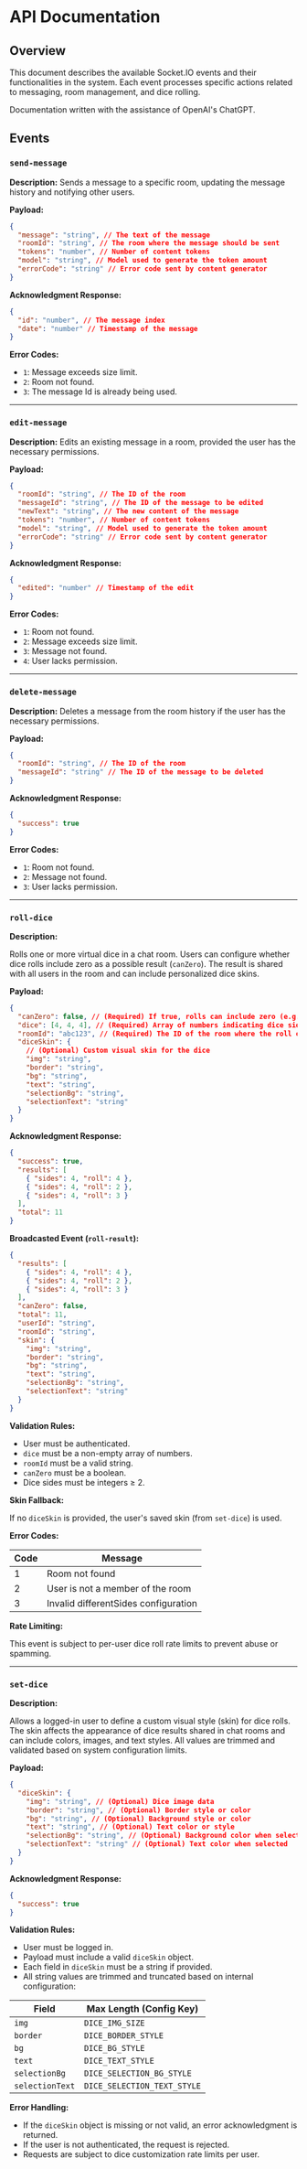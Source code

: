 # API Documentation

## Overview

This document describes the available Socket.IO events and their functionalities in the system. Each event processes specific actions related to messaging, room management, and dice rolling.

Documentation written with the assistance of OpenAI's ChatGPT.

## Events

### `send-message`

**Description:**
Sends a message to a specific room, updating the message history and notifying other users.

**Payload:**

```json
{
  "message": "string", // The text of the message
  "roomId": "string", // The room where the message should be sent
  "tokens": "number", // Number of content tokens
  "model": "string", // Model used to generate the token amount
  "errorCode": "string" // Error code sent by content generator
}
```

**Acknowledgment Response:**

```json
{
  "id": "number", // The message index
  "date": "number" // Timestamp of the message
}
```

**Error Codes:**

- `1`: Message exceeds size limit.
- `2`: Room not found.
- `3`: The message Id is already being used.

---

### `edit-message`

**Description:**
Edits an existing message in a room, provided the user has the necessary permissions.

**Payload:**

```json
{
  "roomId": "string", // The ID of the room
  "messageId": "string", // The ID of the message to be edited
  "newText": "string", // The new content of the message
  "tokens": "number", // Number of content tokens
  "model": "string", // Model used to generate the token amount
  "errorCode": "string" // Error code sent by content generator
}
```

**Acknowledgment Response:**

```json
{
  "edited": "number" // Timestamp of the edit
}
```

**Error Codes:**

- `1`: Room not found.
- `2`: Message exceeds size limit.
- `3`: Message not found.
- `4`: User lacks permission.

---

### `delete-message`

**Description:**
Deletes a message from the room history if the user has the necessary permissions.

**Payload:**

```json
{
  "roomId": "string", // The ID of the room
  "messageId": "string" // The ID of the message to be deleted
}
```

**Acknowledgment Response:**

```json
{
  "success": true
}
```

**Error Codes:**

- `1`: Room not found.
- `2`: Message not found.
- `3`: User lacks permission.

---

### `roll-dice`

**Description:**

Rolls one or more virtual dice in a chat room. Users can configure whether dice rolls include zero as a possible result (`canZero`). The result is shared with all users in the room and can include personalized dice skins.

**Payload:**

```json
{
  "canZero": false, // (Required) If true, rolls can include zero (e.g., 0 to N-1)
  "dice": [4, 4, 4], // (Required) Array of numbers indicating dice sides or count
  "roomId": "abc123", // (Required) The ID of the room where the roll occurs
  "diceSkin": {
    // (Optional) Custom visual skin for the dice
    "img": "string",
    "border": "string",
    "bg": "string",
    "text": "string",
    "selectionBg": "string",
    "selectionText": "string"
  }
}
```

**Acknowledgment Response:**

```json
{
  "success": true,
  "results": [
    { "sides": 4, "roll": 4 },
    { "sides": 4, "roll": 2 },
    { "sides": 4, "roll": 3 }
  ],
  "total": 11
}
```

**Broadcasted Event (`roll-result`):**

```json
{
  "results": [
    { "sides": 4, "roll": 4 },
    { "sides": 4, "roll": 2 },
    { "sides": 4, "roll": 3 }
  ],
  "canZero": false,
  "total": 11,
  "userId": "string",
  "roomId": "string",
  "skin": {
    "img": "string",
    "border": "string",
    "bg": "string",
    "text": "string",
    "selectionBg": "string",
    "selectionText": "string"
  }
}
```

**Validation Rules:**

- User must be authenticated.
- `dice` must be a non-empty array of numbers.
- `roomId` must be a valid string.
- `canZero` must be a boolean.
- Dice sides must be integers ≥ 2.

**Skin Fallback:**

If no `diceSkin` is provided, the user's saved skin (from `set-dice`) is used.

**Error Codes:**

| Code | Message                              |
| ---- | ------------------------------------ |
| 1    | Room not found                       |
| 2    | User is not a member of the room     |
| 3    | Invalid differentSides configuration |

**Rate Limiting:**

This event is subject to per-user dice roll rate limits to prevent abuse or spamming.

---

### `set-dice`

**Description:**

Allows a logged-in user to define a custom visual style (skin) for dice rolls. The skin affects the appearance of dice results shared in chat rooms and can include colors, images, and text styles. All values are trimmed and validated based on system configuration limits.

**Payload:**

```json
{
  "diceSkin": {
    "img": "string", // (Optional) Dice image data
    "border": "string", // (Optional) Border style or color
    "bg": "string", // (Optional) Background style or color
    "text": "string", // (Optional) Text color or style
    "selectionBg": "string", // (Optional) Background color when selected
    "selectionText": "string" // (Optional) Text color when selected
  }
}
```

**Acknowledgment Response:**

```json
{
  "success": true
}
```

**Validation Rules:**

- User must be logged in.
- Payload must include a valid `diceSkin` object.
- Each field in `diceSkin` must be a string if provided.
- All string values are trimmed and truncated based on internal configuration:

| Field           | Max Length (Config Key)     |
| --------------- | --------------------------- |
| `img`           | `DICE_IMG_SIZE`             |
| `border`        | `DICE_BORDER_STYLE`         |
| `bg`            | `DICE_BG_STYLE`             |
| `text`          | `DICE_TEXT_STYLE`           |
| `selectionBg`   | `DICE_SELECTION_BG_STYLE`   |
| `selectionText` | `DICE_SELECTION_TEXT_STYLE` |

**Error Handling:**

- If the `diceSkin` object is missing or not valid, an error acknowledgment is returned.
- If the user is not authenticated, the request is rejected.
- Requests are subject to dice customization rate limits per user.
